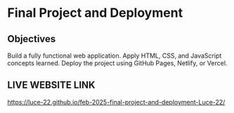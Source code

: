 # Final Project and Deployment

## Objectives
Build a fully functional web application.
Apply HTML, CSS, and JavaScript concepts learned.
Deploy the project using GitHub Pages, Netlify, or Vercel.

## LIVE WEBSITE LINK
https://luce-22.github.io/feb-2025-final-project-and-deployment-Luce-22/
